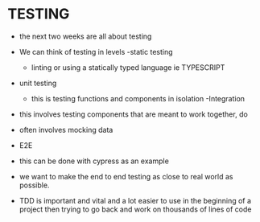 # TESTING

- the next two weeks are all about testing
- We can think of testing in levels
  -static testing
  - linting or using a statically typed language ie TYPESCRIPT
- unit testing
  - this is testing functions and components in isolation
    -Integration
- this involves testing components that are meant to work together, do
- often involves mocking data
- E2E
- this can be done with cypress as an example
- we want to make the end to end testing as close to real world as possible.

- TDD is important and vital and a lot easier to use in the beginning of a project then trying to go back and work on thousands of lines of code
